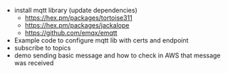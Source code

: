 - install mqtt library (update dependencies)
  - https://hex.pm/packages/tortoise311
  - https://hex.pm/packages/jackalope
  - https://github.com/emqx/emqtt
- Example code to configure mqtt lib with certs and endpoint
- subscribe to topics
- demo sending basic message and how to check in AWS that message was received
